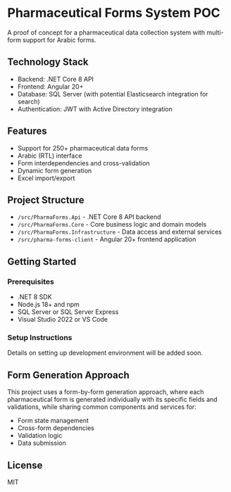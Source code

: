# Pharmaceutical Forms System POC

A proof of concept for a pharmaceutical data collection system with multi-form support for Arabic forms.

## Technology Stack

- Backend: .NET Core 8 API
- Frontend: Angular 20+
- Database: SQL Server (with potential Elasticsearch integration for search)
- Authentication: JWT with Active Directory integration

## Features

- Support for 250+ pharmaceutical data forms
- Arabic (RTL) interface
- Form interdependencies and cross-validation
- Dynamic form generation
- Excel import/export

## Project Structure

- `/src/PharmaForms.Api` - .NET Core 8 API backend
- `/src/PharmaForms.Core` - Core business logic and domain models
- `/src/PharmaForms.Infrastructure` - Data access and external services
- `/src/pharma-forms-client` - Angular 20+ frontend application

## Getting Started

### Prerequisites

- .NET 8 SDK
- Node.js 18+ and npm
- SQL Server or SQL Server Express
- Visual Studio 2022 or VS Code

### Setup Instructions

Details on setting up development environment will be added soon.

## Form Generation Approach

This project uses a form-by-form generation approach, where each pharmaceutical form is generated individually with its specific fields and validations, while sharing common components and services for:

- Form state management
- Cross-form dependencies
- Validation logic
- Data submission

## License

MIT
